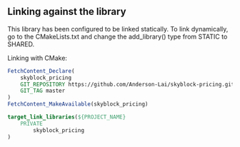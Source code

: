 ## Linking against the library

This library has been configured to be linked statically. To link dynamically, go to the CMakeLists.txt and change the add\_library() type from STATIC to SHARED.  

Linking with CMake:  
``` cmake
FetchContent_Declare(
    skyblock_pricing 
    GIT_REPOSITORY https://github.com/Anderson-Lai/skyblock-pricing.git
    GIT_TAG master
)
FetchContent_MakeAvailable(skyblock_pricing)

target_link_libraries(${PROJECT_NAME}
    PRIVATE
        skyblock_pricing
)
```
